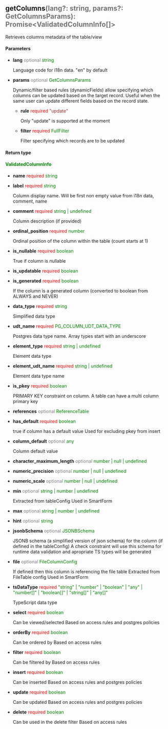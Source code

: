 ## getColumns<span style="opacity: 0.6;">(lang?: string, params?: GetColumnsParams): Promise&lt;ValidatedColumnInfo[]&gt;</span>
Retrieves columns metadata of the table/view
#### Parameters

  - **lang** <span style="color: grey">optional</span> <span style="color: green;">string</span>

    Language code for i18n data. "en" by default
  - **params** <span style="color: grey">optional</span> <span style="color: green;">GetColumnsParams</span>

    Dynamic/filter based rules (dynamicFields) allow specifying which columns can be updated based on the target record.
    Useful when the same user can update different fields based on the record state.
    - **rule** <span style="color: red">required</span> <span style="color: brown;">"update"</span>

      Only "update" is supported at the moment
    - **filter** <span style="color: red">required</span> <span style="color: green;">FullFilter</span>

      Filter specifying which records are to be updated
#### Return type
#### <span style="color: green;">ValidatedColumnInfo</span>
  - **name** <span style="color: red">required</span> <span style="color: green;">string</span>
  - **label** <span style="color: red">required</span> <span style="color: green;">string</span>

    Column display name. Will be first non empty value from i18n data, comment, name
  - **comment** <span style="color: red">required</span> <span style="color: green;">string | undefined</span>

    Column description (if provided)
  - **ordinal_position** <span style="color: red">required</span> <span style="color: green;">number</span>

    Ordinal position of the column within the table (count starts at 1)
  - **is_nullable** <span style="color: red">required</span> <span style="color: green;">boolean</span>

    True if column is nullable
  - **is_updatable** <span style="color: red">required</span> <span style="color: green;">boolean</span>
  - **is_generated** <span style="color: red">required</span> <span style="color: green;">boolean</span>

    If the column is a generated column (converted to boolean from ALWAYS and NEVER)
  - **data_type** <span style="color: red">required</span> <span style="color: green;">string</span>

    Simplified data type
  - **udt_name** <span style="color: red">required</span> <span style="color: green;">PG_COLUMN_UDT_DATA_TYPE</span>

    Postgres data type name.
    Array types start with an underscore
  - **element_type** <span style="color: red">required</span> <span style="color: green;">string | undefined</span>

    Element data type
  - **element_udt_name** <span style="color: red">required</span> <span style="color: green;">string | undefined</span>

    Element data type name
  - **is_pkey** <span style="color: red">required</span> <span style="color: green;">boolean</span>

    PRIMARY KEY constraint on column.
    A table can have a multi column primary key
  - **references** <span style="color: grey">optional</span> <span style="color: green;">ReferenceTable</span>
  - **has_default** <span style="color: red">required</span> <span style="color: green;">boolean</span>

    true if column has a default value
    Used for excluding pkey from insert
  - **column_default** <span style="color: grey">optional</span> <span style="color: green;">any</span>

    Column default value
  - **character_maximum_length** <span style="color: grey">optional</span> <span style="color: green;">number | null | undefined</span>
  - **numeric_precision** <span style="color: grey">optional</span> <span style="color: green;">number | null | undefined</span>
  - **numeric_scale** <span style="color: grey">optional</span> <span style="color: green;">number | null | undefined</span>
  - **min** <span style="color: grey">optional</span> <span style="color: green;">string | number | undefined</span>

    Extracted from tableConfig
    Used in SmartForm
  - **max** <span style="color: grey">optional</span> <span style="color: green;">string | number | undefined</span>
  - **hint** <span style="color: grey">optional</span> <span style="color: green;">string</span>
  - **jsonbSchema** <span style="color: grey">optional</span> <span style="color: green;">JSONBSchema</span>

    JSONB schema (a simplified version of json schema) for the column (if defined in the tableConfig)
    A check constraint will use this schema for runtime data validation and apropriate TS types will be generated
  - **file** <span style="color: grey">optional</span> <span style="color: green;">FileColumnConfig</span>

    If defined then this column is referencing the file table
    Extracted from FileTable config
    Used in SmartForm
  - **tsDataType** <span style="color: red">required</span> <span style="color: green;">"string" | "number" | "boolean" | "any" | "number[]" | "boolean[]" | "string[]" | "any[]"</span>

    TypeScript data type
  - **select** <span style="color: red">required</span> <span style="color: green;">boolean</span>

    Can be viewed/selected
    Based on access rules and postgres policies
  - **orderBy** <span style="color: red">required</span> <span style="color: green;">boolean</span>

    Can be ordered by
    Based on access rules
  - **filter** <span style="color: red">required</span> <span style="color: green;">boolean</span>

    Can be filtered by
    Based on access rules
  - **insert** <span style="color: red">required</span> <span style="color: green;">boolean</span>

    Can be inserted
    Based on access rules and postgres policies
  - **update** <span style="color: red">required</span> <span style="color: green;">boolean</span>

    Can be updated
    Based on access rules and postgres policies
  - **delete** <span style="color: red">required</span> <span style="color: green;">boolean</span>

    Can be used in the delete filter
    Based on access rules